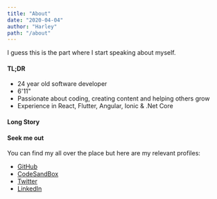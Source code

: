 ```yaml
---
title: "About"
date: "2020-04-04"
author: "Harley"
path: "/about"
---
```


I guess this is the part where I start speaking about myself.

#### TL;DR

- 24 year old software developer
- 6'11"
- Passionate about coding, creating content and helping others grow
- Experience in React, Flutter, Angular, Ionic & .Net Core

#### Long Story


#### Seek me out

You can find my all over the place but here are my relevant profiles:

- [GitHub](https://github.com/askharley)
- [CodeSandBox](https://codesandbox.io/u/askharley)
- [Twitter](https://twitter.com/askharleyio)
- [LinkedIn](https://www.linkedin.com/in/harley-ferguson-433243116/)

